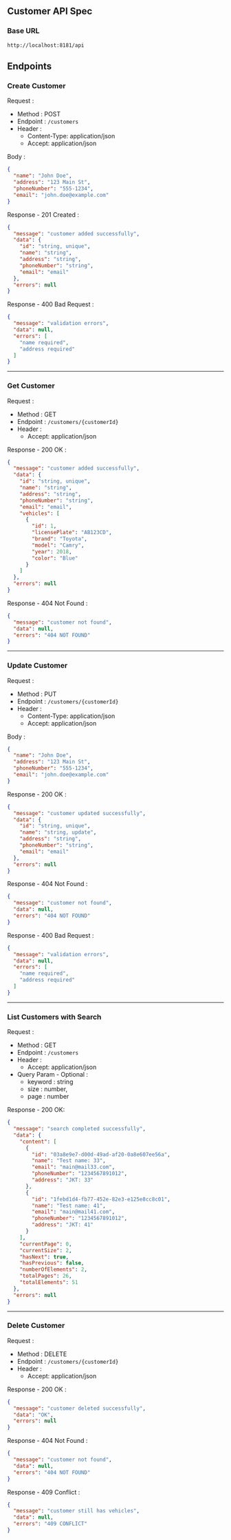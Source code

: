 ## Customer API Spec

### Base URL

`http://localhost:8181/api`

## Endpoints

### Create Customer

Request :

- Method : POST
- Endpoint : `/customers`
- Header :
    - Content-Type: application/json
    - Accept: application/json

Body :

```json 
{
  "name": "John Doe",
  "address": "123 Main St",
  "phoneNumber": "555-1234",
  "email": "john.doe@example.com"
}
```

Response - 201 Created :

```json 
{
  "message": "customer added successfully",
  "data": {
    "id": "string, unique",
    "name": "string",
    "address": "string",
    "phoneNumber": "string",
    "email": "email"
  },
  "errors": null
}
```

Response - 400 Bad Request :

```json 
{
  "message": "validation errors",
  "data": null,
  "errors": [
    "name required",
    "address required"
  ]
}
```

---

### Get Customer

Request :

- Method : GET
- Endpoint : `/customers/{customerId}`
- Header :
    - Accept: application/json

Response - 200 OK :

```json 
{
  "message": "customer added successfully",
  "data": {
    "id": "string, unique",
    "name": "string",
    "address": "string",
    "phoneNumber": "string",
    "email": "email",
    "vehicles": [
      {
        "id": 1,
        "licensePlate": "AB123CD",
        "brand": "Toyota",
        "model": "Camry",
        "year": 2018,
        "color": "Blue"
      }
    ]
  },
  "errors": null
}
```

Response - 404 Not Found :

```json 
{
  "message": "customer not found",
  "data": null,
  "errors": "404 NOT FOUND"
}
```

---

### Update Customer

Request :

- Method : PUT
- Endpoint : `/customers/{customerId}`
- Header :
    - Content-Type: application/json
    - Accept: application/json

Body :

```json 
{
  "name": "John Doe",
  "address": "123 Main St",
  "phoneNumber": "555-1234",
  "email": "john.doe@example.com"
}
```

Response - 200 OK :

```json 
{
  "message": "customer updated successfully",
  "data": {
    "id": "string, unique",
    "name": "string, update",
    "address": "string",
    "phoneNumber": "string",
    "email": "email"
  },
  "errors": null
}
```

Response - 404 Not Found :

```json 
{
  "message": "customer not found",
  "data": null,
  "errors": "404 NOT FOUND"
}
```

Response - 400 Bad Request :

```json 
{
  "message": "validation errors",
  "data": null,
  "errors": [
    "name required",
    "address required"
  ]
}
```

---

### List Customers with Search

Request :

- Method : GET
- Endpoint : `/customers`
- Header :
    - Accept: application/json
- Query Param - Optional :
    - keyword : string
    - size : number,
    - page : number

Response - 200 OK:

```json
{
  "message": "search completed successfully",
  "data": {
    "content": [
      {
        "id": "03a8e9e7-d00d-49ad-af20-0a8e607ee56a",
        "name": "Test name: 33",
        "email": "main@mail33.com",
        "phoneNumber": "1234567891012",
        "address": "JKT: 33"
      },
      {
        "id": "1febd1d4-fb77-452e-82e3-e125e8cc8c01",
        "name": "Test name: 41",
        "email": "main@mail41.com",
        "phoneNumber": "1234567891012",
        "address": "JKT: 41"
      }
    ],
    "currentPage": 0,
    "currentSize": 2,
    "hasNext": true,
    "hasPrevious": false,
    "numberOfElements": 2,
    "totalPages": 26,
    "totalElements": 51
  },
  "errors": null
}
```

---

### Delete Customer

Request :

- Method : DELETE
- Endpoint : `/customers/{customerId}`
- Header :
    - Accept: application/json

Response - 200 OK :

```json
{
  "message": "customer deleted successfully",
  "data": "OK",
  "errors": null
}
```

Response - 404 Not Found :

```json 
{
  "message": "customer not found",
  "data": null,
  "errors": "404 NOT FOUND"
}
```

Response - 409 Conflict :

```json 
{
  "message": "customer still has vehicles",
  "data": null,
  "errors": "409 CONFLICT"
}
```